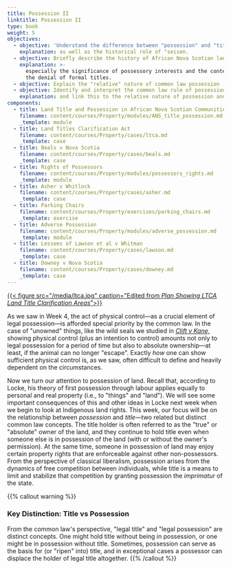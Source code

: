 ```yaml
---
title: Possession II
linktitle: Possession II
type: book
weight: 5
objectives:
  - objective: 'Understand the difference between "possession" and "title" '
    explanation: as well as the historical role of "seisen.
  - objective: Briefly describe the history of African Nova Scotian land settlement
    explanation: >-
      especially the significance of possessory interests and the context around
      the denial of formal titles.
  - objective: Explain the "relative" nature of common law possession
  - objective: Identify and interpret the common law rule of possession in land
    explanation: and link this to the relative nature of possession and title.
components:
  - title: Land Title and Possession in African Nova Scotian Communities
    filename: content/courses/Property/modules/ANS_title_possession.md
    _template: module
  - title: Land Titles Clarification Act
    filename: content/courses/Property/cases/ltca.md
    _template: case
  - title: Beals v Nova Scotia
    filename: content/courses/Property/cases/beals.md
    _template: case
  - title: Rights of Possessors
    filename: content/courses/Property/modules/possessors_rights.md
    _template: module
  - title: Asher v Whitlock
    filename: content/courses/Property/cases/asher.md
    _template: case
  - title: Parking Chairs
    filename: content/courses/Property/exercises/parking_chairs.md
    _template: exercise
  - title: Adverse Possession
    filename: content/courses/Property/modules/adverse_possession.md
    _template: module
  - title: Lessees of Lawson et al v Whitman
    filename: content/courses/Property/cases/lawson.md
    _template: case
  - title: Downey v Nova Scotia
    filename: content/courses/Property/cases/downey.md
    _template: case
---
```




[{{< figure src="/media/ltca.jpg" caption="Edited from *Plan Showing LTCA Land Title Clarification Areas*">}}](https://novascotia.ca/natr/titles-clarification/pdf/NovaScotiaLTCA.pdf)

As we saw in Week 4, the act of physical control—as a crucial element of legal possession—is afforded special priority by the common law. In the case of "unowned" things, like the wild seals we studied in *[Clift v Kane,](../week4/#clift-v-kane-1870-5-nfld-lr-nfld-en-banc)* showing physical control (plus an intention to control) amounts not only to legal possession for a period of time but also to absolute ownership—at least, if the animal can no longer "escape". Exactly *how* one can show sufficient physical control is, as we saw, often difficult to define and heavily dependent on the circumstances. 

Now we turn our attention to possession of land. Recall that, according to Locke, his theory of first possession through labour applies equally to personal and real property (i.e., to "things" and "land"). We will see some important consequences of this and other ideas in Locke next week when we begin to look at Indigenous land rights. This week, our focus will be on the relationship between *possession* and *title*—two related but distinct common law concepts. The title holder is often referred to as the "true" or "absolute" owner of the land, and they continue to hold title even when someone else is in possession of the land (with or without the owner's permission). At the same time, someone in possession of land may enjoy certain property rights that are enforceable against other non-possessors. From the perspective of classical liberalism, possession arises from the dynamics of free competition between individuals, while title is a means to limit and stabilize that competition by granting possession the *imprimatur* of the state. 

{{% callout warning %}} 

### Key Distinction: Title vs Possession

From the common law's perspective, "legal title" and "legal possession" are distinct concepts. One might hold title without being in possession, or one might be in possession without title. Sometimes, possession can serve as the basis for (or "ripen" into) title, and in exceptional cases a possessor can displace the holder of legal title altogether.
{{% /callout %}}
